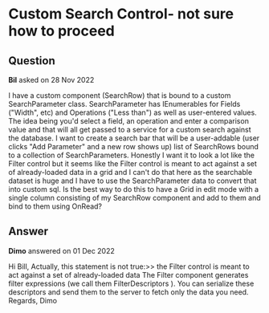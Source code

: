 # Custom Search Control- not sure how to proceed

## Question

**Bil** asked on 28 Nov 2022

I have a custom component (SearchRow) that is bound to a custom SearchParameter class. SearchParameter has IEnumerables for Fields ("Width", etc) and Operations ("Less than") as well as user-entered values. The idea being you'd select a field, an operation and enter a comparison value and that will all get passed to a service for a custom search against the database. I want to create a search bar that will be a user-addable (user clicks "Add Parameter" and a new row shows up) list of SearchRows bound to a collection of SearchParameters. Honestly I want it to look a lot like the Filter control but it seems like the Filter control is meant to act against a set of already-loaded data in a grid and I can't do that here as the searchable dataset is huge and I have to use the SearchParameter data to convert that into custom sql. Is the best way to do this to have a Grid in edit mode with a single column consisting of my SearchRow component and add to them and bind to them using OnRead?

## Answer

**Dimo** answered on 01 Dec 2022

Hi Bill, Actually, this statement is not true:>> the Filter control is meant to act against a set of already-loaded data The Filter component generates filter expressions (we call them FilterDescriptors ). You can serialize these descriptors and send them to the server to fetch only the data you need. Regards, Dimo
